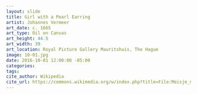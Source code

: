 ```yaml
---
layout: slide
title: Girl with a Pearl Earring
artist: Johannes Vermeer
art_date: c. 1665
art_type: Oil on Canvas
art_height: 44.5
art_width: 39
art_location: Royal Picture Gallery Mauritshuis, The Hague
image: 10-01.jpg
date: 2016-10-01 12:00:00 -05:00
categories:
tags:
cite_author: Wikipedia
cite_url: https://commons.wikimedia.org/w/index.php?title=File:Meisje_met_de_parel.jpg&oldid=144896994
---
```

